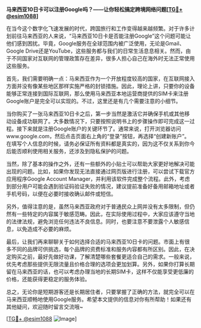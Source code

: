 **马来西亚10日卡可以注册Google吗？——让你轻松搞定跨境网络问题[[TG💪+ @esim1088](https://t.me/s/esim1088)]**

在当今这个数字化飞速发展的时代，跨国旅行和工作变得越来越频繁。对于许多计划前往马来西亚的人来说，“马来西亚10日卡是否能注册Google”这个问题可能让他们感到困扰。毕竟，Google服务在全球范围内被广泛使用，无论是Gmail、Google Drive还是YouTube，这些服务都与我们的日常生活息息相关。然而，由于不同国家对互联网的管理政策存在差异，很多人担心自己在海外时无法正常使用这些服务。

首先，我们需要明确一点：马来西亚作为一个开放程度较高的国家，在互联网接入方面并没有像某些地区那样实施严格的封锁措施。因此，理论上讲，只要你的设备能够正常连接到国际互联网，那么使用马来西亚本地运营商提供的SIM卡来注册Google账户是完全可以实现的。不过，这里还是有几个需要注意的小细节。

当你购买了一张马来西亚10日卡之后，第一步当然是激活它并确保手机或其他移动设备成功联网了。大多数情况下，只要按照说明书上的步骤操作即可完成这一过程。接下来就是注册Google账户的关键环节了。通常来说，打开浏览器访问www.google.com，然后点击页面右上角的“登录”按钮，再选择“创建新账户”。在填写个人信息的时候，请务必保证所有资料都是真实的，因为这不仅关系到你今后能否顺利使用相关服务，还涉及到隐私保护的问题。

当然，除了基本的操作之外，还有一些额外的小贴士可以帮助大家更好地解决可能出现的问题。比如，如果你发现无法直接通过网页版进行注册，可以尝试下载官方应用程序Google Account Manager，并利用该软件完成整个流程。此外，考虑到部分用户可能会遇到验证码验证失败的情况，建议提前准备好备用邮箱地址或者手机号码，以便在必要时接收确认邮件或短信。

另外，值得注意的是，虽然马来西亚政府对于普通民众上网并没有太多限制，但仍然有一些特定的内容属于敏感范畴。因此，在实际使用过程中，大家应该遵守当地的法律法规，避免浏览任何违法不良信息。同时，也要注意不要泄露个人敏感信息，以免造成不必要的麻烦。

最后，让我们再来聊聊关于如何选择合适的马来西亚10日卡的问题。市面上有很多不同的品牌可供挑选，每个品牌的资费标准和服务内容都有所区别。因此，在决定购买之前，最好先做好功课，了解清楚哪些套餐更适合自己的需求。一般来说，优先考虑那些提供无限流量且价格合理的选项会更加划算。另外，如果你打算长期留在马来西亚的话，也可以考虑办理当地的长期SIM卡，这样不仅能享受更低廉的价格，还能获得更稳定的服务体验。

总之，无论你是短期游客还是长期居住者，只要掌握了正确的方法，就完全可以在马来西亚顺畅地使用Google服务。希望本文提供的信息对你有所帮助！如果还有其他疑问，欢迎随时留言交流哦~

[[TG💪+ @esim1088](https://t.me/s/esim1088) ![Image](https://i.postimg.cc/4NQfJmqS/Snipaste-2025-05-13-00-14-12.png)]